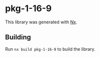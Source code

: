 # pkg-1-16-9

This library was generated with [Nx](https://nx.dev).

## Building

Run `nx build pkg-1-16-9` to build the library.

